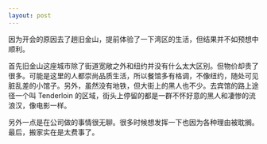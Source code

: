 ```yaml
---
layout: post
---
```


因为开会的原因去了趟旧金山，提前体验了一下湾区的生活，但结果并不如预想中顺利。

首先旧金山这座城市除了街道宽敞之外和纽约并没有什么太大区别。但物价却贵了很多。可能是这里的人都崇尚品质生活，所以餐馆多有格调，不像纽约，随处可见脏乱差的小馆子。另外，虽然没有地铁，但大街上的黑人也不少。去宾馆的路上途径一个叫 Tenderloin 的区域，街头上停留的都是一群不怀好意的黑人和凄惨的流浪汉，像电影一样。

另外一点是在公司做的事情很无聊。很多时候想发挥一下也因为各种理由被耽搁。最后，搬家实在是太费事了。
